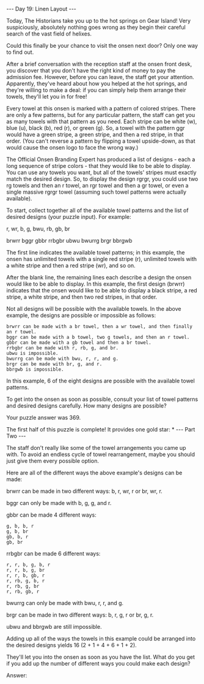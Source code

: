 --- Day 19: Linen Layout ---

Today, The Historians take you up to the hot springs on Gear Island! Very suspiciously, absolutely nothing goes wrong as they begin their careful search of the vast field of helixes.

Could this finally be your chance to visit the onsen next door? Only one way to find out.

After a brief conversation with the reception staff at the onsen front desk, you discover that you don't have the right kind of money to pay the admission fee. However, before you can leave, the staff get your attention. Apparently, they've heard about how you helped at the hot springs, and they're willing to make a deal: if you can simply help them arrange their towels, they'll let you in for free!

Every towel at this onsen is marked with a pattern of colored stripes. There are only a few patterns, but for any particular pattern, the staff can get you as many towels with that pattern as you need. Each stripe can be white (w), blue (u), black (b), red (r), or green (g). So, a towel with the pattern ggr would have a green stripe, a green stripe, and then a red stripe, in that order. (You can't reverse a pattern by flipping a towel upside-down, as that would cause the onsen logo to face the wrong way.)

The Official Onsen Branding Expert has produced a list of designs - each a long sequence of stripe colors - that they would like to be able to display. You can use any towels you want, but all of the towels' stripes must exactly match the desired design. So, to display the design rgrgr, you could use two rg towels and then an r towel, an rgr towel and then a gr towel, or even a single massive rgrgr towel (assuming such towel patterns were actually available).

To start, collect together all of the available towel patterns and the list of desired designs (your puzzle input). For example:

r, wr, b, g, bwu, rb, gb, br

brwrr
bggr
gbbr
rrbgbr
ubwu
bwurrg
brgr
bbrgwb

The first line indicates the available towel patterns; in this example, the onsen has unlimited towels with a single red stripe (r), unlimited towels with a white stripe and then a red stripe (wr), and so on.

After the blank line, the remaining lines each describe a design the onsen would like to be able to display. In this example, the first design (brwrr) indicates that the onsen would like to be able to display a black stripe, a red stripe, a white stripe, and then two red stripes, in that order.

Not all designs will be possible with the available towels. In the above example, the designs are possible or impossible as follows:

    brwrr can be made with a br towel, then a wr towel, and then finally an r towel.
    bggr can be made with a b towel, two g towels, and then an r towel.
    gbbr can be made with a gb towel and then a br towel.
    rrbgbr can be made with r, rb, g, and br.
    ubwu is impossible.
    bwurrg can be made with bwu, r, r, and g.
    brgr can be made with br, g, and r.
    bbrgwb is impossible.

In this example, 6 of the eight designs are possible with the available towel patterns.

To get into the onsen as soon as possible, consult your list of towel patterns and desired designs carefully. How many designs are possible?

Your puzzle answer was 369.

The first half of this puzzle is complete! It provides one gold star: *
--- Part Two ---

The staff don't really like some of the towel arrangements you came up with. To avoid an endless cycle of towel rearrangement, maybe you should just give them every possible option.

Here are all of the different ways the above example's designs can be made:

brwrr can be made in two different ways: b, r, wr, r or br, wr, r.

bggr can only be made with b, g, g, and r.

gbbr can be made 4 different ways:

    g, b, b, r
    g, b, br
    gb, b, r
    gb, br

rrbgbr can be made 6 different ways:

    r, r, b, g, b, r
    r, r, b, g, br
    r, r, b, gb, r
    r, rb, g, b, r
    r, rb, g, br
    r, rb, gb, r

bwurrg can only be made with bwu, r, r, and g.

brgr can be made in two different ways: b, r, g, r or br, g, r.

ubwu and bbrgwb are still impossible.

Adding up all of the ways the towels in this example could be arranged into the desired designs yields 16 (2 + 1 + 4 + 6 + 1 + 2).

They'll let you into the onsen as soon as you have the list. What do you get if you add up the number of different ways you could make each design?

Answer: